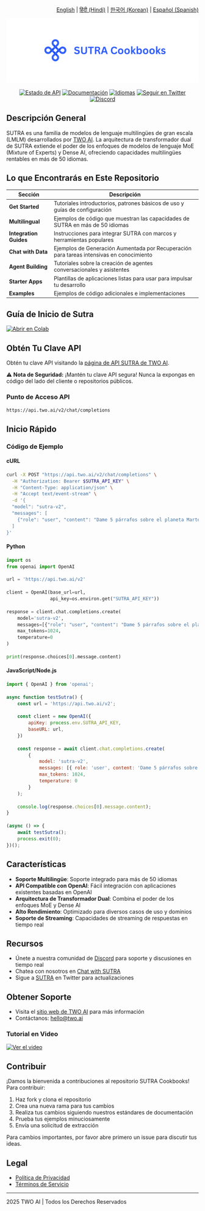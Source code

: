 <div align="right">
  <a href="README.md">English</a> |
  <a href="README.hi.md">हिंदी (Hindi)</a> |
  <a href="README.ko.md">한국어 (Korean)</a> |
  <a href="README.es.md">Español (Spanish)</a>
</div>

<p align="center">
  <img src="https://github.com/Shubhwithai/Sutra_Cookbooks/blob/main/images/SUTRA%20Cookbooks%20(1).svg" alt="SUTRA Banner" width="800"/>
</p>

<p align="center">
  <a href="https://www.two.ai/sutra/api"><img src="https://img.shields.io/badge/API-Active-success.svg" alt="Estado de API"></a>
  <a href="https://docs.two.ai/"><img src="https://img.shields.io/badge/Docs-Available-blue.svg" alt="Documentación"></a>
  <a href="https://www.two.ai/sutra"><img src="https://img.shields.io/badge/Languages-50%2B-orange.svg" alt="Idiomas"></a>
  <a href="https://x.com/sutra_dev"><img src="https://img.shields.io/twitter/follow/sutra_dev?style=social" alt="Seguir en Twitter"></a>
  <a href="https://discord.com/invite/NK9h6MFpxF"><img src="https://img.shields.io/badge/Discord-Join%20Us-7289DA?logo=discord&logoColor=white" alt="Discord"></a>
</p>

## Descripción General

SUTRA es una familia de modelos de lenguaje multilingües de gran escala (LMLM) desarrollados por [TWO AI](https://www.two.ai). La arquitectura de transformador dual de SUTRA extiende el poder de los enfoques de modelos de lenguaje MoE (Mixture of Experts) y Dense AI, ofreciendo capacidades multilingües rentables en más de 50 idiomas.

## Lo que Encontrarás en Este Repositorio

| Sección | Descripción |
|---------|-------------|
| **Get Started** | Tutoriales introductorios, patrones básicos de uso y guías de configuración |
| **Multilingual** | Ejemplos de código que muestran las capacidades de SUTRA en más de 50 idiomas |
| **Integration Guides** | Instrucciones para integrar SUTRA con marcos y herramientas populares |
| **Chat with Data** | Ejemplos de Generación Aumentada por Recuperación para tareas intensivas en conocimiento |
| **Agent Building** | Tutoriales sobre la creación de agentes conversacionales y asistentes |
| **Starter Apps** | Plantillas de aplicaciones listas para usar para impulsar tu desarrollo |
| **Examples** | Ejemplos de código adicionales e implementaciones |

## Guía de Inicio de Sutra

[![Abrir en Colab](https://colab.research.google.com/assets/colab-badge.svg)](https://colab.research.google.com/drive/1j7B8mDIU8KMZ_IB-oaL_qLqXmWYYh0Xu)


## Obtén Tu Clave API

Obtén tu clave API visitando la [página de API SUTRA de TWO AI](https://www.two.ai/sutra/api).

⚠️ **Nota de Seguridad:** ¡Mantén tu clave API segura! Nunca la expongas en código del lado del cliente o repositorios públicos.

### Punto de Acceso API

```
https://api.two.ai/v2/chat/completions
```

## Inicio Rápido

### Código de Ejemplo

#### cURL

```bash
curl -X POST "https://api.two.ai/v2/chat/completions" \
  -H "Authorization: Bearer $SUTRA_API_KEY" \
  -H "Content-Type: application/json" \
  -H "Accept text/event-stream" \
  -d '{
  "model": "sutra-v2",
  "messages": [
    {"role": "user", "content": "Dame 5 párrafos sobre el planeta Marte"}
  ]
}'
```

#### Python

```python
import os
from openai import OpenAI

url = 'https://api.two.ai/v2'

client = OpenAI(base_url=url,
                api_key=os.environ.get("SUTRA_API_KEY"))

response = client.chat.completions.create(
    model='sutra-v2',
    messages=[{"role": "user", "content": "Dame 5 párrafos sobre el planeta Marte"}],
    max_tokens=1024,
    temperature=0
)

print(response.choices[0].message.content)
```

#### JavaScript/Node.js

```javascript
import { OpenAI } from 'openai';

async function testSutra() {
    const url = 'https://api.two.ai/v2';

    const client = new OpenAI({
        apiKey: process.env.SUTRA_API_KEY,
        baseURL: url,
    })

    const response = await client.chat.completions.create(
        {
            model: 'sutra-v2',
            messages: [{ role: 'user', content: 'Dame 5 párrafos sobre el planeta Marte' }],
            max_tokens: 1024,
            temperature: 0
        }
    );

    console.log(response.choices[0].message.content);
}

(async () => { 
    await testSutra(); 
    process.exit(0); 
})();
```

## Características

- **Soporte Multilingüe**: Soporte integrado para más de 50 idiomas
- **API Compatible con OpenAI**: Fácil integración con aplicaciones existentes basadas en OpenAI
- **Arquitectura de Transformador Dual**: Combina el poder de los enfoques MoE y Dense AI
- **Alto Rendimiento**: Optimizado para diversos casos de uso y dominios
- **Soporte de Streaming**: Capacidades de streaming de respuestas en tiempo real

## Recursos

- Únete a nuestra comunidad de [Discord](https://discord.com/invite/NK9h6MFpxF) para soporte y discusiones en tiempo real
- Chatea con nosotros en [Chat with SUTRA](https://chat.two.ai/)
- Sigue a [SUTRA](https://twitter.com/sutra_dev) en Twitter para actualizaciones


## Obtener Soporte

- Visita el [sitio web de TWO AI](https://www.two.ai) para más información
- Contáctanos: hello@two.ai


### Tutorial en Video

[![Ver el video](https://img.youtube.com/vi/c_eKp1E48DE/maxresdefault.jpg)](https://www.youtube.com/watch?v=c_eKp1E48DE)

## Contribuir

¡Damos la bienvenida a contribuciones al repositorio SUTRA Cookbooks! Para contribuir:

1. Haz fork y clona el repositorio
2. Crea una nueva rama para tus cambios
3. Realiza tus cambios siguiendo nuestros estándares de documentación
4. Prueba tus ejemplos minuciosamente
5. Envía una solicitud de extracción

Para cambios importantes, por favor abre primero un issue para discutir tus ideas.


## Legal

- [Política de Privacidad](https://two.ai/legal/privacy)
- [Términos de Servicio](https://two.ai/legal/terms)

---

 2025 TWO AI | Todos los Derechos Reservados
